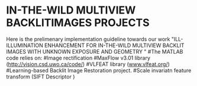 # IN-THE-WILD MULTIVIEW BACKLITIMAGES PROJECTS
Here is the prelimenary implementation guideline towards our work "ILL-ILLUMINATION ENHANCEMENT FOR IN-THE-WILD MULTIVIEW BACKLIT IMAGES WITH UNKNOWN EXPOSURE AND GEOMETRY "
#The MATLAB code relies on:
#Image rectification
#MaxFlow v3.01 library (http://vision.csd.uwo.ca/code/)
#VLFEAT library (www.vlfeat.org/)
#Learning-based Backlit Image Restoration project.
#Scale invariatn feature transform (SIFT Descriptor )

